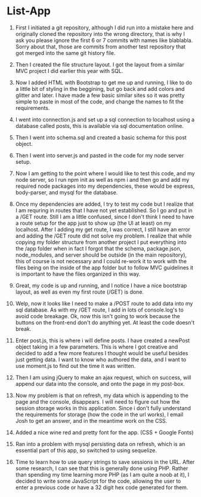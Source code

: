
# List-App

1. First I initiated a git repository, although I did run into a mistake here and originally cloned the repository into the wrong directory, that is why I ask you please ignore the first 6 or 7 commits with names like blablabla. Sorry about that, those are commits from another test repository that got merged into the same git history file.

2. Then I created the file structure layout. I got the layout from a similar MVC project I did earlier this year with SQL.

3. Now I added HTML with Bootstrap to get me up and running, I like to do a little bit of styling in the beggining, but go back and add colors and glitter and later. I have made a few basic similar sites so it was pretty simple to paste in most of the code, and change the names to fit the requirements. 

4. I went into connection.js and set up a sql connection to localhost using a database called posts, this is available via sql documentation online.

4. Then I went into schema.sql and created a basic schema for this post object.

5. Then I went into server.js and pasted in the code for my node server setup.

6. Now I am getting to the point where I would like to test this code, and my node server, so I run npm init as well as npm i and then go and add my required node packages into my dependencies, these would be express, body-parser, and mysql for the database.

7. Once my dependencies are added, I try to test my code but I realize that I am requring in routes that I have not yet established. So I go and put in a /GET route. Still I am a little confused, since I don't think I need to have a route setup for the app just to show up (the UI at least) on my localhost. After I adding my get route, I was correct, I still have an error and adding the /GET route did not solve my problem. I realize that while copying my folder structure from another project I put everything into the /app folder when in fact I forgot that the schema, package.json, node_modules, and server should be outside (in the main repository), this of course is not necessary and I could re-work it to work with the files being on the inside of the app folder but to follow MVC guidelines it is important to have the files organized in this way.

8. Great, my code is up and running, and I notice I have a nice bootstrap layout, as well as even my first route (/GET) is done. 

9. Welp, now it looks like I need to make a /POST route to add data into my sql database. As with my /GET route, I add in lots of console.log's to avoid code breakage. Ok, now this isn't going to work because the buttons on the front-end don't do anything yet. At least the code doesn't break.

10. Enter post.js, this is where i will define posts. I have created a newPost object taking in a few parameters. This is where I got creative and decided to add a few more features I thought would be useful besides just getting data. I want to know who authored the data, and I want to use moment.js to find out the time it was written.

11. Then I am using jQuery to make an ajax request, which on success, will append our data into the console, and onto the page in my post-box.

12. Now my problem is that on refresh, my data which is appending to the page and the console, disappears. I will need to figure out how the session storage works in this application. Since i don't fully understand the requirements for storage (how the code in the url works), I email Josh to get an answer, and in the meantime work on the CSS.

13. Added a nice wine red and pretty font for the app. (CSS + Google Fonts)

14. Ran into a problem with mysql persisting data on refresh, which is an essential part of this app, so switched to using sequelize.

15. Time to learn how to use query strings to save sessions in the URL. After some research, I can see that this is generally done using PHP. Rather than spending my time learning more PHP (as I am quite a noob at it), I decided to write some JavaScript for the code, allowing the user to enter a previous code or have a 32 digit hex code generated for them.




